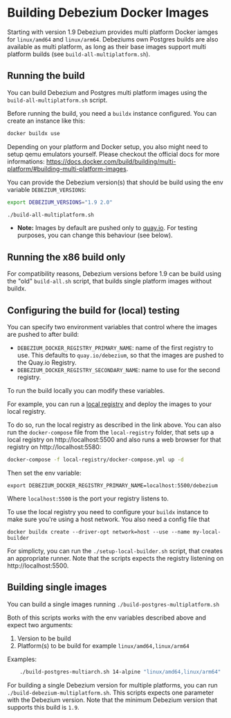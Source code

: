 # Building Debezium Docker Images

Starting with version 1.9 Debezium provides multi platform Docker iamges for `linux/amd64`
and `linux/arm64`. 
Debeziums own Postgres builds are also available as multi platform, as long
as their base images support multi platform builds (see `build-all-multiplatform.sh`).

## Running the build

You can build Debezium and Postgres multi platform images using the `build-all-multiplatform.sh` script.

Before running the build, you need a `buildx` instance configured. You can create an instance like this:

```bash
docker buildx use
```

Depending on your platform and Docker setup, you also might need to setup qemu emulators yourself. 
Please checkout the official docs for more informations: 
https://docs.docker.com/build/building/multi-platform/#building-multi-platform-images.

You can provide the Debezium version(s) that should be build using the env variable `DEBEZIUM_VERSIONS`:

```bash
export DEBEZIUM_VERSIONS="1.9 2.0"

./build-all-multiplatform.sh
```

* **Note:** Images by default are pushed only to [quay.io](https://quay.io/).
For testing purposes, you can change this behaviour (see below).

## Running the x86 build only

For compatibility reasons, Debezium versions before 1.9 can be build using the "old" `build-all.sh` script,
that builds single platform images without buildx.

## Configuring the build for (local) testing

You can specify two environment variables that control where the images are pushed to after build:

* `DEBEZIUM_DOCKER_REGISTRY_PRIMARY_NAME`: name of the first registry to use. This defaults to `quay.io/debezium`, so that the images are pushed to the Quay.io Registry.
* `DEBEZIUM_DOCKER_REGISTRY_SECONDARY_NAME`: name to use for the second registry.

To run the build locally you can modify these variables.

For example, you can run a [local registry](https://docs.docker.com/registry/deploying/)
and deploy the images to your local registry.

To do so, run the local registry as described in the link above. You can also run the `docker-compose` file from the `local-registry` folder, that
sets up a local registry on http://localhost:5500 and also runs a web browser for
that registry on http://localhost:5580:

```bash
docker-compose -f local-registry/docker-compose.yml up -d
``` 

Then set the env variable:

```
export DEBEZIUM_DOCKER_REGISTRY_PRIMARY_NAME=localhost:5500/debezium
```
Where `localhost:5500` is the port your registry listens to.

To use the local registry you need to configure your `buildx` instance to make
sure you're using a host network. You also need a config file that 

```
docker buildx create --driver-opt network=host --use --name my-local-builder
```

For simplicty, you can run the `./setup-local-builder.sh` script, that creates an
appropriate runner. Note that the scripts expects the registry listening on http://localhost:5500.

## Building single images

You can build a single images running `./build-postgres-multiplatform.sh`

Both of this scripts works with the env variables described above and expect two arguments:

1. Version to be build
2. Platform(s) to be build for example `linux/amd64,linux/arm64`

Examples:

```bash
    ./build-postgres-multiarch.sh 14-alpine "linux/amd64,linux/arm64"
```

For building a single Debezium version for multiple platforms, you can run
`./build-debezium-multiplatform.sh`. This scripts expects one parameter with 
the Debezium version. Note that the minimum Debezium version that supports this
build is `1.9`.

